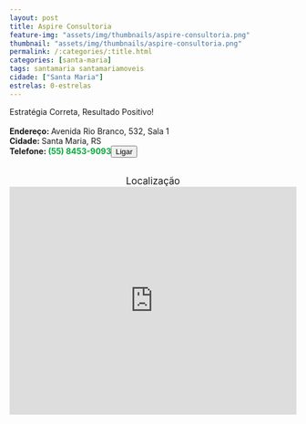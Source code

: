 ```yaml
---
layout: post
title: Aspire Consultoria
feature-img: "assets/img/thumbnails/aspire-consultoria.png"
thumbnail: "assets/img/thumbnails/aspire-consultoria.png"
permalink: /:categories/:title.html
categories: [santa-maria]
tags: santamaria santamariamoveis
cidade: ["Santa Maria"]
estrelas: 0-estrelas
---	
```

Estratégia Correta, Resultado Positivo!<!-- more --><br />
<br/>
<b>Endereço: </b>Avenida Rio Branco, 532, Sala 1<br />
<b>Cidade: </b>Santa Maria, RS<br />
<b>Telefone: <span style="color: #00ab3a;">(55) 8453-9093</span><a href="tel:5584539093"><button class="ligar">Ligar</button></a></b><br />
<br />
<div style="font-size: larger; text-align: center;">
Localização</div>
<iframe src="https://www.google.com/maps/embed?pb=!1m18!1m12!1m3!1d3466.2982761163257!2d-53.810284784893305!3d-29.682130782015605!2m3!1f0!2f0!3f0!3m2!1i1024!2i768!4f13.1!3m3!1m2!1s0x9503cb43fa0db715%3A0x2158acef5adba83!2sAv.+Rio+Branco%2C+532+-+Centro%2C+Santa+Maria+-+RS%2C+97010-422!5e0!3m2!1spt-BR!2sbr!4v1524621009998" width="100%" height="400" frameborder="0" style="border:0" allowfullscreen></iframe>

